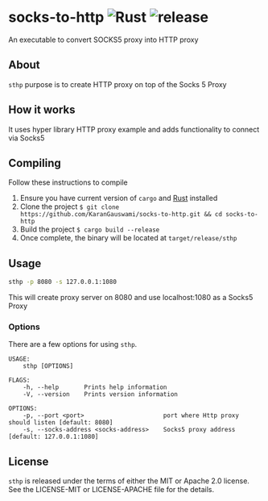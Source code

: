 # socks-to-http ![Rust](https://github.com/KaranGauswami/socks-to-http/workflows/Rust/badge.svg) ![release](https://img.shields.io/github/v/release/KaranGauswami/socks-to-http?include_prereleases)

An executable to convert SOCKS5 proxy into HTTP proxy

## About

`sthp` purpose is to create HTTP proxy on top of the Socks 5 Proxy


## How it works

It uses hyper library HTTP proxy example and adds functionality to connect via Socks5


## Compiling

Follow these instructions to compile

 1. Ensure you have current version of `cargo` and [Rust](https://www.rust-lang.org) installed
 2. Clone the project `$ git clone https://github.com/KaranGauswami/socks-to-http.git && cd socks-to-http`
 3. Build the project `$ cargo build --release`
 4. Once complete, the binary will be located at `target/release/sthp`


## Usage

```bash
sthp -p 8080 -s 127.0.0.1:1080
```
This will create proxy server on 8080 and use localhost:1080 as a Socks5 Proxy

### Options

There are a few options for using `sthp`.

```text
USAGE:
    sthp [OPTIONS]

FLAGS:
    -h, --help       Prints help information
    -V, --version    Prints version information

OPTIONS:
    -p, --port <port>                      port where Http proxy should listen [default: 8080]
    -s, --socks-address <socks-address>    Socks5 proxy address [default: 127.0.0.1:1080]
```


## License

`sthp` is released under the terms of either the MIT or Apache 2.0 license. See the LICENSE-MIT or LICENSE-APACHE file for the details.
